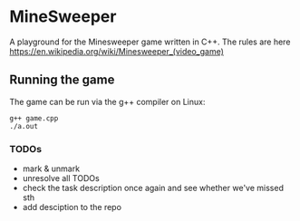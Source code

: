 # MineSweeper
A playground for the Minesweeper game written in C++. The rules are here https://en.wikipedia.org/wiki/Minesweeper_(video_game)

## Running the game

The game can be run via the g++ compiler on Linux:

```
g++ game.cpp
./a.out
```


### TODOs

- mark & unmark
- unresolve all TODOs
- check the task description once again and see whether we've missed sth
- add desciption to the repo
